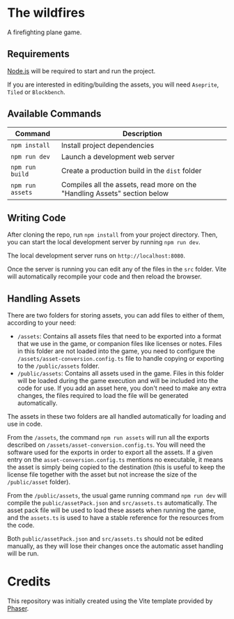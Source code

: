 # The wildfires

A firefighting plane game.

## Requirements

[Node.js](https://nodejs.org) will be required to start and run the project.

If you are interested in editing/building the assets, you will need `Aseprite`, `Tiled` or `Blockbench`.

## Available Commands

| Command          | Description                                                               |
| ---------------- | ------------------------------------------------------------------------- |
| `npm install`    | Install project dependencies                                              |
| `npm run dev`    | Launch a development web server                                           |
| `npm run build`  | Create a production build in the `dist` folder                            |
| `npm run assets` | Compiles all the assets, read more on the "Handling Assets" section below |

## Writing Code

After cloning the repo, run `npm install` from your project directory. Then, you can start the local development server by running `npm run dev`.

The local development server runs on `http://localhost:8080`.

Once the server is running you can edit any of the files in the `src` folder. Vite will automatically recompile your code and then reload the browser.

## Handling Assets

There are two folders for storing assets, you can add files to either of them, according to your need:

- `/assets`: Contains all assets files that need to be exported into a format that we use in the game, or companion files like licenses or notes. Files in this folder are not loaded into the game, you need to configure the `/assets/asset-conversion.config.ts` file to handle copying or exporting to the `/public/assets` folder.
- `/public/assets`: Contains all assets used in the game. Files in this folder will be loaded during the game execution and will be included into the code for use. If you add an asset here, you don't need to make any extra changes, the files required to load the file will be generated automatically.

The assets in these two folders are all handled automatically for loading and use in code.

From the `/assets`, the command `npm run assets` will run all the exports described on `/assets/asset-conversion.config.ts`. You will need the software used for the exports in order to export all the assets. If a given entry on the `asset-conversion.config.ts` mentions no executable, it means the asset is simply being copied to the destination (this is useful to keep the license file together with the asset but not increase the size of the `/public/asset` folder).

From the `/public/assets`, the usual game running command `npm run dev` will compile the `public/assetPack.json` and `src/assets.ts` automatically. The asset pack file will be used to load these assets when running the game, and the `assets.ts` is used to have a stable reference for the resources from the code.

Both `public/assetPack.json` and `src/assets.ts` should not be edited manually, as they will lose their changes once the automatic asset handling will be run.

# Credits

This repository was initially created using the Vite template provided by [Phaser](https://phaser.io).
